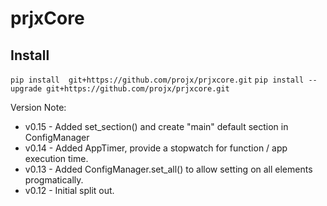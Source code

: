 # prjxCore

## Install

`pip install  git+https://github.com/projx/prjxcore.git`
`pip install --upgrade git+https://github.com/projx/prjxcore.git`

Version Note:

- v0.15 - Added set_section() and create "main" default section in ConfigManager
- v0.14 - Added AppTimer, provide a stopwatch for function / app execution time.
- v0.13 - Added ConfigManager.set_all() to allow setting on all elements progmatically.
- v0.12 - Initial split out.